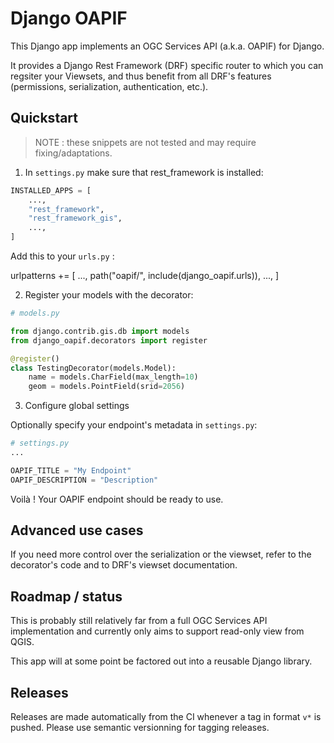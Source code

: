 # Django OAPIF

This Django app implements an OGC Services API (a.k.a. OAPIF) for Django.

It provides a Django Rest Framework (DRF) specific router to which you can
regsiter your Viewsets, and thus benefit from all DRF's features (permissions,
serialization, authentication, etc.).

## Quickstart

> NOTE : these snippets are not tested and may require fixing/adaptations.

1. In `settings.py` make sure that rest_framework is installed:

```python
INSTALLED_APPS = [
    ...,
    "rest_framework",
    "rest_framework_gis",
    ...,
]

```

Add this to your `urls.py` :

urlpatterns += [
    ...,
    path("oapif/", include(django_oapif.urls)),
    ...,
]

2. Register your models with the decorator:

```python
# models.py

from django.contrib.gis.db import models
from django_oapif.decorators import register

@register()
class TestingDecorator(models.Model):
    name = models.CharField(max_length=10)
    geom = models.PointField(srid=2056)
```

3. Configure global settings

Optionally specify your endpoint's metadata in `settings.py`:

```python
# settings.py
...

OAPIF_TITLE = "My Endpoint"
OAPIF_DESCRIPTION = "Description"
```

Voilà ! Your OAPIF endpoint should be ready to use.

## Advanced use cases

If you need more control over the serialization or the viewset, refer to the decorator's code and to DRF's viewset documentation.

## Roadmap / status

This is probably still relatively far from a full OGC Services API implementation and currently only aims to support read-only view from QGIS.

This app will at some point be factored out into a reusable Django library.

## Releases

Releases are made automatically from the CI whenever a tag in format `v*` is pushed. Please use semantic versionning for tagging releases.

